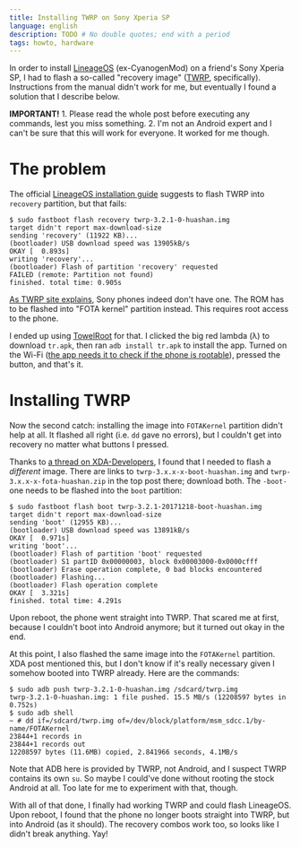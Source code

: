 ```yaml
---
title: Installing TWRP on Sony Xperia SP
language: english
description: TODO # No double quotes; end with a period
tags: howto, hardware
---
```


In order to install [LineageOS][lineageos-site] (ex-CyanogenMod) on a friend's
Sony Xperia SP, I had to flash a so-called "recovery image" ([TWRP][twrp-site],
specifically). Instructions from the manual didn't work for me, but eventually
I found a solution that I describe below.

**IMPORTANT!** 1. Please read the whole post before executing any commands, lest
you miss something. 2. I'm not an Android expert and I can't be sure that this
will work for everyone. It worked for me though.

# The problem

The official [LineageOS installation guide][lineageos-installation-guide]
suggests to flash TWRP into `recovery` partition, but that fails:

```
$ sudo fastboot flash recovery twrp-3.2.1-0-huashan.img
target didn't report max-download-size
sending 'recovery' (11922 KB)...
(bootloader) USB download speed was 13905kB/s
OKAY [  0.893s]
writing 'recovery'...
(bootloader) Flash of partition 'recovery' requested
FAILED (remote: Partition not found)
finished. total time: 0.905s
```

[As TWRP site explains][twrp-problem-explanation], Sony phones indeed don't have
one. The ROM has to be flashed into "FOTA kernel" partition instead. This
requires root access to the phone.

I ended up using [TowelRoot][towelroot-site] for that. I clicked the big red
lambda (λ) to download `tr.apk`, then ran `adb install tr.apk` to install the
app. Turned on the Wi-Fi ([the app needs it to check if the phone is
rootable][why-internet-for-towelroot]), pressed the button, and that's it.

# Installing TWRP

Now the second catch: installing the image into `FOTAKernel` partition didn't
help at all. It flashed all right (i.e. `dd` gave no errors), but I couldn't get
into recovery no matter what buttons I pressed.

Thanks to [a thread on XDA-Developers][xda-thread], I found that I needed to
flash a *different* image. There are links to `twrp-3.x.x-x-boot-huashan.img`
and `twrp-3.x.x-x-fota-huashan.zip` in the top post there; download both. The
`-boot-` one needs to be flashed into the `boot` partition:

```
$ sudo fastboot flash boot twrp-3.2.1-20171218-boot-huashan.img
target didn't report max-download-size
sending 'boot' (12955 KB)...
(bootloader) USB download speed was 13891kB/s
OKAY [  0.971s]
writing 'boot'...
(bootloader) Flash of partition 'boot' requested
(bootloader) S1 partID 0x00000003, block 0x00003000-0x0000cfff
(bootloader) Erase operation complete, 0 bad blocks encountered
(bootloader) Flashing...
(bootloader) Flash operation complete
OKAY [  3.321s]
finished. total time: 4.291s
```

Upon reboot, the phone went straight into TWRP. That scared me at first, because
I couldn't boot into Android anymore; but it turned out okay in the end.

At this point, I also flashed the same image into the `FOTAKernel` partition.
XDA post mentioned this, but I don't know if it's really necessary given
I somehow booted into TWRP already. Here are the commands:

```
$ sudo adb push twrp-3.2.1-0-huashan.img /sdcard/twrp.img
twrp-3.2.1-0-huashan.img: 1 file pushed. 15.5 MB/s (12208597 bytes in 0.752s)
$ sudo adb shell
~ # dd if=/sdcard/twrp.img of=/dev/block/platform/msm_sdcc.1/by-name/FOTAKernel
23844+1 records in
23844+1 records out
12208597 bytes (11.6MB) copied, 2.841966 seconds, 4.1MB/s
```

Note that ADB here is provided by TWRP, not Android, and I suspect TWRP contains
its own `su`. So maybe I could've done without rooting the stock Android at all.
Too late for me to experiment with that, though.

With all of that done, I finally had working TWRP and could flash LineageOS.
Upon reboot, I found that the phone no longer boots straight into TWRP, but into
Android (as it should). The recovery combos work too, so looks like I didn't
break anything. Yay!

[lineageos-site]: https://lineageos.org/ "LineageOS"
[lineageos-installation-guide]: https://wiki.lineageos.org/devices/huashan/install
    "Install LineageOS on huashan"
[twrp-site]: https://twrp.me/
    "TeamWin Recovery Project"
[twrp-problem-explanation]: https://twrp.me/sony/sonyxperiasp.html 
    "TWRP for Sony Xperia SP"
[towelroot-site]: https://towelroot.com/
    "TowelRoot"
[why-internet-for-towelroot]: https://android.stackexchange.com/questions/165255/why-does-towelroot-require-internet-network-access
    "Why Does TowelRoot Require Internet / Network Access?"
[xda-thread]: https://forum.xda-developers.com/xperia-sp/orig-development/recovery-twrp-3-0-0-touch-recovery-t3309938
    "[Recovery][OFFICIAL][UBL] TWRP 3.2.1 Touch Recovery for Xperia SP"

